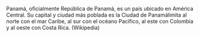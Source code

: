 Panamá, oficialmente República de Panamá, es un país ubicado en América Central. Su capital y ciudad más poblada es la Ciudad de Panamá​ limita al norte con el mar Caribe, al sur con el océano Pacífico, al este con Colombia y al oeste con Costa Rica. (Wikipedia)
